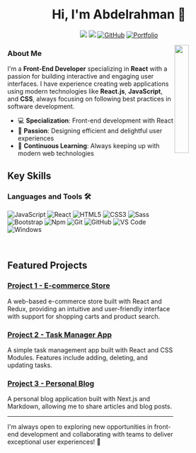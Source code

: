 <h1 align="center">Hi, I'm Abdelrahman 👋</h1>

<p align="center">
    <a href="https://www.linkedin.com/in/abdelrahman-ahmed-4a6a05290/"><img src="https://img.shields.io/badge/linkedin-%230177B5?style=flat&logo=linkedin&logoColor=white"/></a>
    <a href="https://x.com/a_rohmaan"><img src="https://img.shields.io/badge/twitter-%231FA1F1?style=flat&logo=twitter&logoColor=white"/></a>
    <a href="https://github.com/AEbdoRohman"> <img src="https://img.shields.io/badge/GitHub-%23121011?style=flat&logo=github&logoColor=white" alt="GitHub"/></a> 
    <a href="https://your-portfolio-link.com"><img src="https://img.shields.io/badge/Portfolio-%23000000?style=flat&logo=vercel&logoColor=white" alt="Portfolio"/></a>
</p>

  <img src="https://github.com/mohamedabusrea/mohamedabusrea/blob/master/profile-img.png" align="right" width="25%"  />


### About Me
I'm a **Front-End Developer** specializing in **React** with a passion for building interactive and engaging user interfaces. I have experience creating web applications using modern technologies like **React.js**, **JavaScript**, and **CSS**, always focusing on following best practices in software development.

- 💻 **Specialization**: Front-end development with React
- 🎨 **Passion**: Designing efficient and delightful user experiences
- 📖 **Continuous Learning**: Always keeping up with modern web technologies

## Key Skills

  ### Languages and Tools 🛠 

![JavaScript](https://img.shields.io/badge/-JavaScript-%23F7DF1C?style=flat-square&logo=javascript&logoColor=000000&labelColor=%23F7DF1C&color=%23FFCE5A)
![React](https://img.shields.io/badge/-React-61DAFB?style=flat-square&logo=react&logoColor=ffffff)
![HTML5](https://img.shields.io/badge/-HTML5-%23E44D27?style=flat-square&logo=html5&logoColor=ffffff)
![CSS3](https://img.shields.io/badge/-CSS3-%231572B6?style=flat-square&logo=css3)
![Sass](https://img.shields.io/badge/-Sass-%23CC6699?style=flat-square&logo=sass&logoColor=ffffff)
![Bootstrap](https://img.shields.io/badge/-Bootstrap-563D7C?style=flat-square&logo=Bootstrap)
![Npm](https://img.shields.io/badge/-npm-CB3837?style=flat-square&logo=npm)
![Git](https://img.shields.io/badge/-Git-%23F05032?style=flat-square&logo=git&logoColor=%23ffffff)
![GitHub](https://img.shields.io/badge/-GitHub-181717?style=flat-square&logo=github)
![VS Code](http://img.shields.io/badge/-VS%20Code-007ACC?style=flat-square&logo=visual-studio-code&logoColor=ffffff)
![Windows](http://img.shields.io/badge/-Windows-0078D6?style=flat-square&logo=windows&logoColor=ffffff)

<br/>

## Featured Projects

### [Project 1 - E-commerce Store](https://github.com/username/e-commerce-store)
A web-based e-commerce store built with React and Redux, providing an intuitive and user-friendly interface with support for shopping carts and product search.

### [Project 2 - Task Manager App](https://github.com/username/task-manager-app)
A simple task management app built with React and CSS Modules. Features include adding, deleting, and updating tasks.

### [Project 3 - Personal Blog](https://github.com/username/personal-blog)
A personal blog application built with Next.js and Markdown, allowing me to share articles and blog posts.


---

I'm always open to exploring new opportunities in front-end development and collaborating with teams to deliver exceptional user experiences! 🚀
